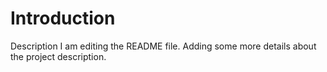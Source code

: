 # Introduction
Description
I am editing the README file. Adding some more details about the project description.
